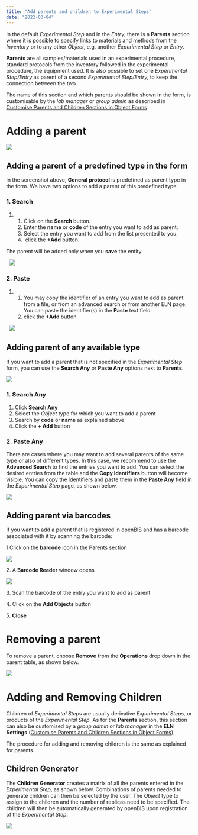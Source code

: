 ```yaml
---
title: "Add parents and children to Experimental Steps"
date: "2022-03-04"
---
```


In the default _Experimental Step_ and in the _Entry_, there is a **Parents** section where it is possible to specify links to materials and methods from the _Inventory_ or to any other _Object_, e.g. another _Experimental Step_ or _Entry_.

**Parents** are all samples/materials used in an experimental procedure, standard protocols from the inventory followed in the experimental procedure, the equipment used. It is also possible to set one _Experimental Step/Entry_ as parent of a second _Experimental Step/Entry,_ to keep the connection between the two.

The name of this section and which parents should be shown in the form, is customisable by the _lab manager_ or _group admin_ as described in [Customise Parents and Children Sections in Object Forms](https://openbis.ch/index.php/docs/admin-documentation-openbis-19-06-4/customise-parents-and-children-sections-in-object-forms/)

# Adding a parent 

![](https://openbis.ch/wp-content/uploads/2021/09/Screenshot-2021-09-21-at-19.00.58.png)

## Adding a parent of a predefined type in the form

In the screenshot above, **General protocol** is predefined as parent type in the form. We have two options to add a parent of this predefined type:

### **1\. Search**

1. 1. Click on the **Search** button.
    2. Enter the **name** or **code** of the entry you want to add as parent.
    3. Select the entry you want to add from the list presented to you.
    4.  click the **+Add** button.

The parent will be added only when you **save** the entity.

  ![](https://openbis.ch/wp-content/uploads/2022/03/add-parent-exp-step-1024x452.png) 

### **2\. Paste**

1. 1. You may copy the identifier of an entry you want to add as parent from a file, or from an advanced search or from another ELN page. You can paste the identifier(s) in the **Paste** text field.
    2. click the **+Add** button

  ![](https://openbis.ch/wp-content/uploads/2021/09/Screenshot-2021-09-21-at-19.29.33-1024x186.png)    

## Adding parent of any available type

If you want to add a parent that is not specified in the _Experimental Step_ form, you can use the **Search Any** or **Paste Any** options next to **Parents.**

![](https://openbis.ch/wp-content/uploads/2021/09/Screenshot-2021-09-21-at-19.40.53.png)

### 1\. Search Any

1. Click **Search Any**
2. Select the _Object_ type for which you want to add a parent
3. Search by **code** or **name** as explained above
4. Click the **\+ Add** button

### 2\. Paste Any

There are cases where you may want to add several parents of the same type or also of different types. In this case, we recommend to use the **Advanced Search** to find the entries you want to add. You can select the desired entries from the table and the **Copy Identifiers** button will become visible. You can copy the identifiers and paste them in the **Paste Any** field in the _Experimental Step_ page, as shown below.

![](https://openbis.ch/wp-content/uploads/2022/03/search-and-paste-parents-1024x572.png)

## Adding parent via barcodes

If you want to add a parent that is registered in openBIS and has a barcode associated with it by scanning the barcode:

1.Click on the **barcode** icon in the Parents section

![](https://openbis.ch/wp-content/uploads/2022/03/add-parent-via-barcode.png)

2\. A **Barcode Reader** window opens

![](https://openbis.ch/wp-content/uploads/2022/03/add-parent-via-barcode-2.png)

3\. Scan the barcode of the entry you want to add as parent

4\. Click on the **Add Objects** button

5\. **Close** 

# Removing a parent 

To remove a parent, choose **Remove** from the **Operations** drop down in the parent table, as shown below.

![](https://openbis.ch/wp-content/uploads/2022/03/remove-parents-1024x313.png)

# **Adding and Removing Children**

Children of _Experimental Steps_ are usually derivative _Experimental Steps,_ or products of the _Experimental Step._ As for the **Parents** section, this section can also be customised by a _group admin_ or _lab manager_ in the **ELN Settings** ([Customise Parents and Children Sections in Object Forms)](https://openbis.ch/index.php/docs/admin-documentation-openbis-19-06-4/customise-parents-and-children-sections-in-object-forms/).

The procedure for adding and removing children is the same as explained for parents.

## Children Generator

The **Children Generator** creates a matrix of all the parents entered in the _Experimental Step_, as shown below. Combinations of parents needed to generate children can then be selected by the user. The _Object_ type to assign to the children and the number of replicas need to be specified. The children will then be automatically generated by openBIS upon registration of the _Experimental Step_.

![](https://openbis.ch/wp-content/uploads/2018/08/children-generator-1024x477.png)
